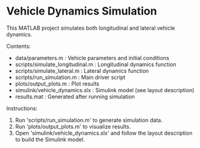 Vehicle Dynamics Simulation
============================
This MATLAB project simulates both longitudinal and lateral vehicle dynamics.

Contents:
- data/parameters.m         : Vehicle parameters and initial conditions
- scripts/simulate_longitudinal.m : Longitudinal dynamics function
- scripts/simulate_lateral.m      : Lateral dynamics function
- scripts/run_simulation.m        : Main driver script
- plots/output_plots.m           : Plot results
- simulink/vehicle_dynamics.slx  : Simulink model (see layout description)
- results.mat                    : Generated after running simulation

Instructions:
1. Run 'scripts/run_simulation.m' to generate simulation data.
2. Run 'plots/output_plots.m' to visualize results.
3. Open 'simulink/vehicle_dynamics.slx' and follow the layout description to build the Simulink model.
